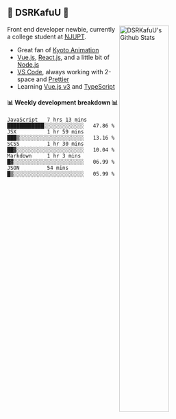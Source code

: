 ## 🍥 DSRKafuU 🍥

<img align="right" alt="DSRKafuU's Github Stats" width="48%" src="https://github-readme-stats.vercel.app/api?username=dsrkafuu&count_private=true&show_icons=true&title_color=7793cc&icon_color=7793cc&text_color=595858&bg_color=ffffff" />

Front end developer newbie, currently a college student at [NJUPT](https://www.njupt.edu.cn).

- Great fan of [Kyoto Animation](https://www.kyotoanimation.co.jp)
- [Vue.js](https://vuejs.org), [React.js](https://reactjs.org), and a little bit of [Node.js](https://nodejs.org)
- [VS Code](https://code.visualstudio.com), always working with 2-space and [Prettier](https://prettier.io)
- Learning [Vue.js v3](https://v3.vuejs.org) and [TypeScript](https://www.typescriptlang.org)

#### :bar_chart: Weekly development breakdown :bar_chart:

<!--START_SECTION:waka-->
```text
JavaScript   7 hrs 13 mins   ████████████░░░░░░░░░░░░░   47.86 % 
JSX          1 hr 59 mins    ███▒░░░░░░░░░░░░░░░░░░░░░   13.16 % 
SCSS         1 hr 30 mins    ██▓░░░░░░░░░░░░░░░░░░░░░░   10.04 % 
Markdown     1 hr 3 mins     █▓░░░░░░░░░░░░░░░░░░░░░░░   06.99 % 
JSON         54 mins         █▒░░░░░░░░░░░░░░░░░░░░░░░   05.99 % 
```
<!--END_SECTION:waka-->
